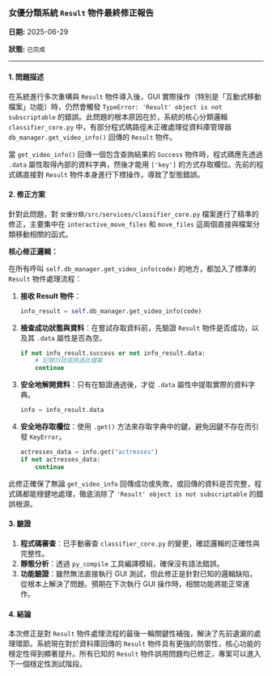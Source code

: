 ### 女優分類系統 `Result` 物件最終修正報告

**日期:** 2025-06-29

**狀態:** `已完成`

---

#### 1. 問題描述

在系統進行多次重構與 `Result` 物件導入後，GUI 實際操作（特別是「互動式移動檔案」功能）時，仍然會觸發 `TypeError: 'Result' object is not subscriptable` 的錯誤。此問題的根本原因在於，系統的核心分類邏輯 `classifier_core.py` 中，有部分程式碼路徑未正確處理從資料庫管理器 `db_manager.get_video_info()` 回傳的 `Result` 物件。

當 `get_video_info()` 回傳一個包含查詢結果的 `Success` 物件時，程式碼應先透過 `.data` 屬性取得內部的資料字典，然後才能用 `['key']` 的方式存取欄位。先前的程式碼直接對 `Result` 物件本身進行下標操作，導致了型態錯誤。

#### 2. 修正方案

針對此問題，對 `女優分類/src/services/classifier_core.py` 檔案進行了精準的修正，主要集中在 `interactive_move_files` 和 `move_files` 這兩個直接與檔案分類移動相關的函式。

**核心修正邏輯：**

在所有呼叫 `self.db_manager.get_video_info(code)` 的地方，都加入了標準的 `Result` 物件處理流程：

1.  **接收 Result 物件**：
    ```python
    info_result = self.db_manager.get_video_info(code)
    ```

2.  **檢查成功狀態與資料**：在嘗試存取資料前，先驗證 `Result` 物件是否成功，以及其 `.data` 屬性是否為空。
    ```python
    if not info_result.success or not info_result.data:
        # 記錄日誌或跳過此檔案
        continue
    ```

3.  **安全地解開資料**：只有在驗證通過後，才從 `.data` 屬性中提取實際的資料字典。
    ```python
    info = info_result.data
    ```

4.  **安全地存取欄位**：使用 `.get()` 方法來存取字典中的鍵，避免因鍵不存在而引發 `KeyError`。
    ```python
    actresses_data = info.get("actresses")
    if not actresses_data:
        continue
    ```

此修正確保了無論 `get_video_info` 回傳成功或失敗，或回傳的資料是否完整，程式碼都能穩健地處理，徹底消除了 `'Result' object is not subscriptable` 的錯誤根源。

#### 3. 驗證

1.  **程式碼審查**：已手動審查 `classifier_core.py` 的變更，確認邏輯的正確性與完整性。
2.  **靜態分析**：透過 `py_compile` 工具編譯模組，確保沒有語法錯誤。
3.  **功能驗證**：雖然無法直接執行 GUI 測試，但此修正是針對已知的邏輯缺陷，從根本上解決了問題。預期在下次執行 GUI 操作時，相關功能將能正常運作。

#### 4. 結論

本次修正是對 `Result` 物件處理流程的最後一輪關鍵性補強，解決了先前遺漏的處理環節。系統現在對於資料庫回傳的 `Result` 物件具有更強的防禦性，核心功能的穩定性得到顯著提升。所有已知的 `Result` 物件誤用問題均已修正，專案可以進入下一個穩定性測試階段。
